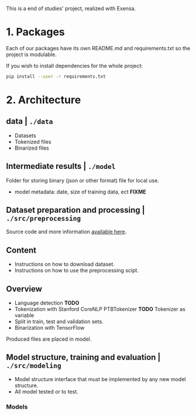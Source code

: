 This is a end of studies' project, realized with Exensa.

# 1. Packages

Each of our packages have its own README.md and requirements.txt so the project is modulable.

If you wish to install dependencies for the whole project:
```sh
pip install --user -r requirements.txt
```

# 2. Architecture

## data | ```./data```
* Datasets
* Tokenized files
* Binarized files

## Intermediate results | ```./model```
Folder for storing binary (json or other format) file for local use.

* model metadata: date, size of training data, ect **FIXME**

## Dataset preparation and processing | ```./src/preprocessing```

Source code and more information [available here](https://github.com/becxer/cnn-dailymail/).

## Content
* Instructions on how to download dataset.
* Instructions on how to use the preprocessing scipt.

## Overview
* Language detection **TODO**
* Tokenization with Stanford CoreNLP PTBTokenizer **TODO** Tokenizer as variable
* Split in train, test and validation sets.
* Binarization with TensorFlow

Produced files are placed in model.


## Model structure, training and evaluation | ```./src/modeling```

* Model structure interface that must be implemented by any new model structure.
* All model tested or to test.

### Models